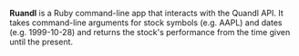 **Ruandl** is a Ruby command-line app that interacts with the Quandl API. It takes command-line arguments for stock symbols (e.g. AAPL) and dates (e.g. 1999-10-28) and returns the stock's performance from the time given until the present.